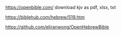 https://openbible.com/
download kjv as pdf, xlsx, txt

https://biblehub.com/hebrew/519.htm

https://github.com/eliranwong/OpenHebrewBible